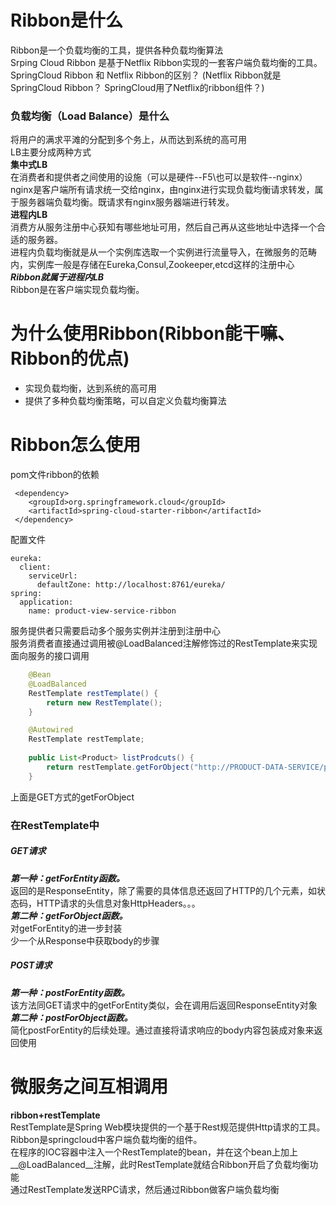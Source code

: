 # Ribbon是什么  
Ribbon是一个负载均衡的工具，提供各种负载均衡算法  
Srping Cloud Ribbon 是基于Netflix Ribbon实现的一套客户端负载均衡的工具。  
SpringCloud Ribbon 和 Netflix Ribbon的区别？   (Netflix Ribbon就是SpringCloud Ribbon？  SpringCloud用了Netflix的ribbon组件？)  
### 负载均衡（Load Balance）是什么
将用户的满求平滩的分配到多个务上，从而达到系统的高可用  
LB主要分成两种方式  
**集中式LB**  
在消费者和提供者之间使用的设施（可以是硬件--F5\也可以是软件--nginx）  
nginx是客户端所有请求统一交给nginx，由nginx进行实现负载均衡请求转发，属于服务器端负载均衡。既请求有nginx服务器端进行转发。  
**进程内LB**  
消费方从服务注册中心获知有哪些地址可用，然后自己再从这些地址中选择一个合适的服务器。  
进程内负载均衡就是从一个实例库选取一个实例进行流量导入，在微服务的范畴内，实例库一般是存储在Eureka,Consul,Zookeeper,etcd这样的注册中心  
***Ribbon就属于进程内LB***   
Ribbon是在客户端实现负载均衡。  
# 为什么使用Ribbon(Ribbon能干嘛、Ribbon的优点)  
* 实现负载均衡，达到系统的高可用
* 提供了多种负载均衡策略，可以自定义负载均衡算法  
# Ribbon怎么使用  
pom文件ribbon的依赖
```
 <dependency>
    <groupId>org.springframework.cloud</groupId>
    <artifactId>spring-cloud-starter-ribbon</artifactId>
 </dependency>
```  
配置文件  
```
eureka:
  client:
    serviceUrl:
      defaultZone: http://localhost:8761/eureka/
spring:
  application:
    name: product-view-service-ribbon
```  
服务提供者只需要启动多个服务实例并注册到注册中心   
服务消费者直接通过调用被@LoadBalanced注解修饰过的RestTemplate来实现面向服务的接口调用   
```java
    @Bean
    @LoadBalanced
    RestTemplate restTemplate() {
        return new RestTemplate();
    }
```  
```java
    @Autowired
    RestTemplate restTemplate;
    
    public List<Product> listProdcuts() {
        return restTemplate.getForObject("http://PRODUCT-DATA-SERVICE/products",List.class);
    }
```
上面是GET方式的getForObject    
### 在RestTemplate中   
##### GET请求  
***第一种：getForEntity函数。***  
返回的是ResponseEntity，除了需要的具体信息还返回了HTTP的几个元素，如状态码，HTTP请求的头信息对象HttpHeaders。。。  
***第二种：getForObject函数。***  
对getForEntity的进一步封装  
少一个从Response中获取body的步骤  
##### POST请求  
***第一种：postForEntity函数。***  
该方法同GET请求中的getForEntity类似，会在调用后返回ResponseEntity对象  
***第二种：postForObject函数。***  
简化postForEntity的后续处理。通过直接将请求响应的body内容包装成对象来返回使用  
# 微服务之间互相调用  
**ribbon+restTemplate**  
RestTemplate是Spring Web模块提供的一个基于Rest规范提供Http请求的工具。  
Ribbon是springcloud中客户端负载均衡的组件。  
在程序的IOC容器中注入一个RestTemplate的bean，并在这个bean上加上__@LoadBalanced__注解，此时RestTemplate就结合Ribbon开启了负载均衡功能  
通过RestTemplate发送RPC请求，然后通过Ribbon做客户端负载均衡  








